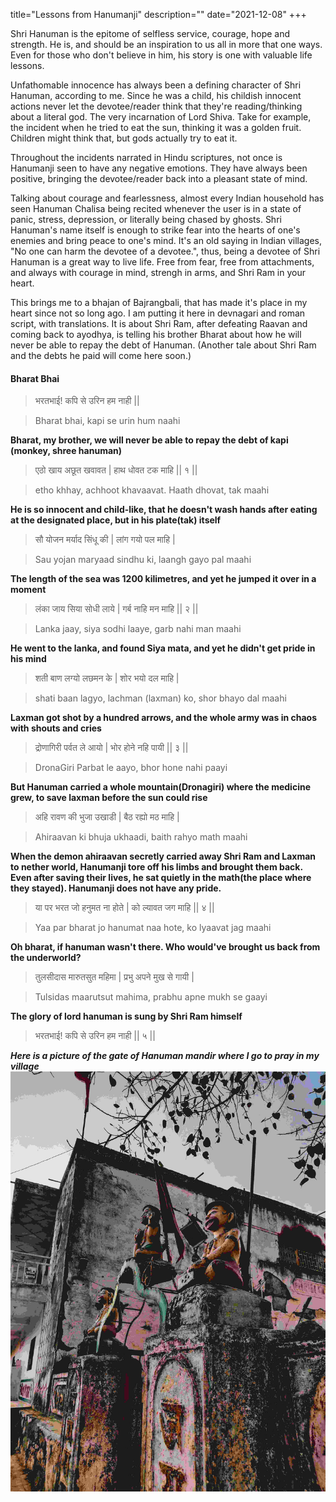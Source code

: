 title="Lessons from Hanumanji"
description=""
date="2021-12-08"
+++

Shri Hanuman is the epitome of selfless service, courage, hope and strength. He is, and should be an inspiration to us all in more that one ways. Even for those who don't believe in him, his story is one with valuable life lessons. 

Unfathomable innocence has always been a defining character of Shri Hanuman, according to me. Since he was a child, his childish innocent actions never let the devotee/reader think that they're reading/thinking about a literal god. The very incarnation of Lord Shiva. Take for example, the incident when he tried to eat the sun, thinking it was a golden fruit. Children might think that, but gods actually try to eat it. 

Throughout the incidents narrated in Hindu scriptures, not once is Hanumanji seen to have any negative emotions. They have always been positive, bringing the devotee/reader back into a pleasant state of mind.

Talking about courage and fearlessness, almost every Indian household has seen Hanuman Chalisa being recited whenever the user is in a state of panic, stress, depression, or literally being chased by ghosts. Shri Hanuman's name itself is enough to strike fear into the hearts of one's enemies and bring peace to one's mind. It's an old saying in Indian villages, "No one can harm the devotee of a devotee.", thus, being a devotee of Shri Hanuman is a great way to live life. Free from fear, free from attachments, and always with courage in mind, strengh in arms, and Shri Ram in your heart.

This brings me to a bhajan of Bajrangbali, that has made it's place in my heart since not so long ago. I am putting it here in devnagari and roman script, with translations. It is about Shri Ram, after defeating Raavan and coming back to ayodhya, is telling his brother Bharat about how he will never be able to repay the debt of Hanuman. (Another tale about Shri Ram and the debts he paid will come here soon.)

#### Bharat Bhai

> भरतभाई! कपि से उरिन हम नाही ||

> Bharat bhai, kapi se urin hum naahi

**Bharat, my brother, we will never be able to repay the debt of kapi (monkey, shree hanuman)**


>एठो खाय अछूत खवावत | हाथ धोवत टक माहि || १ ||

>etho khhay, achhoot khavaavat. Haath dhovat, tak maahi

**He is so innocent and child-like, that he doesn't wash hands after eating at the designated place, but in his plate(tak) itself**


>सौ योजन मर्याद सिंधू की | लांग गयो पल माहि |

>Sau yojan maryaad sindhu ki, laangh gayo pal maahi

**The length of the sea was 1200 kilimetres, and yet he jumped it over in a moment**


>लंका जाय सिया सोधी लाये | गर्ब नाहि मन माहि || २ ||

>Lanka jaay, siya sodhi laaye, garb nahi man maahi

**He went to the lanka, and found Siya mata, and yet he didn't get pride in his mind**


>शती बाण लग्यो लछमन के | शोर भयो दल माहि |

>shati baan lagyo, lachman (laxman) ko, shor bhayo dal maahi

**Laxman got shot by a hundred arrows, and the whole army was in chaos with shouts and cries**


>द्रोणागिरी पर्वत ले आयो | भोर होने नहि पायी || ३ ||

>DronaGiri Parbat le aayo, bhor hone nahi paayi

**But Hanuman carried a whole mountain(Dronagiri) where the medicine grew, to save laxman before the sun could rise**


>अहि रावण की भुजा उखाडी | बैठ रह्यो मठ माहि |

>Ahiraavan ki bhuja ukhaadi, baith rahyo math maahi

**When the demon ahiraavan secretly carried away Shri Ram and Laxman to nether world, Hanumanji tore off his limbs and brought them back. Even after saving their lives, he sat quietly in the math(the place where they stayed). Hanumanji does not have any pride.**


>या पर भरत जो हनुमत ना होते | को ल्यावत जग माहि || ४ ||

>Yaa par bharat jo hanumat naa hote, ko lyaavat jag maahi

**Oh bharat, if hanuman wasn't there. Who would've brought us back from the underworld?**


>तुलसीदास मारुतसुत महिमा | प्रभु अपने मुख से गायी |

>Tulsidas maarutsut mahima, prabhu apne mukh se gaayi

**The glory of lord hanuman is sung by Shri Ram himself**

>भरतभाई! कपि से उरिन हम नाही || ५ ||

***Here is a picture of the gate of Hanuman mandir where I go to pray in my village***
![Vanar](/static/images/HAN.jpg)



